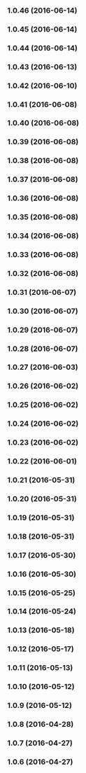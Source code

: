 ### 1.0.46 (2016-06-14)


### 1.0.45 (2016-06-14)


### 1.0.44 (2016-06-14)


### 1.0.43 (2016-06-13)


### 1.0.42 (2016-06-10)


### 1.0.41 (2016-06-08)


### 1.0.40 (2016-06-08)


### 1.0.39 (2016-06-08)


### 1.0.38 (2016-06-08)


### 1.0.37 (2016-06-08)


### 1.0.36 (2016-06-08)


### 1.0.35 (2016-06-08)


### 1.0.34 (2016-06-08)


### 1.0.33 (2016-06-08)


### 1.0.32 (2016-06-08)


### 1.0.31 (2016-06-07)


### 1.0.30 (2016-06-07)


### 1.0.29 (2016-06-07)


### 1.0.28 (2016-06-07)


### 1.0.27 (2016-06-03)


### 1.0.26 (2016-06-02)


### 1.0.25 (2016-06-02)


### 1.0.24 (2016-06-02)


### 1.0.23 (2016-06-02)


### 1.0.22 (2016-06-01)


### 1.0.21 (2016-05-31)


### 1.0.20 (2016-05-31)


### 1.0.19 (2016-05-31)


### 1.0.18 (2016-05-31)


### 1.0.17 (2016-05-30)


### 1.0.16 (2016-05-30)


### 1.0.15 (2016-05-25)


### 1.0.14 (2016-05-24)


### 1.0.13 (2016-05-18)


### 1.0.12 (2016-05-17)


### 1.0.11 (2016-05-13)


### 1.0.10 (2016-05-12)


### 1.0.9 (2016-05-12)


### 1.0.8 (2016-04-28)


### 1.0.7 (2016-04-27)


### 1.0.6 (2016-04-27)


